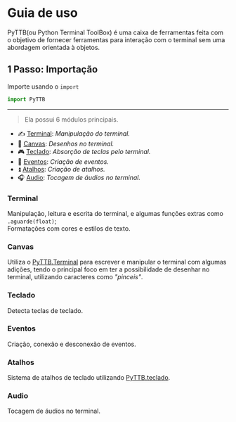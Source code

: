 # Guia de uso
PyTTB(ou Python Terminal ToolBox) é uma caixa de ferramentas feita com o objetivo de fornecer ferramentas para interação com o terminal sem uma abordagem orientada à objetos.

## 1 Passo: Importação
Importe usando o `import`
```py
import PyTTB
```
---
> Ela possui 6 módulos principais.
- ✍ [Terminal](modules/terminal.md): _Manipulação do terminal._
- 🎨 [Canvas](modules/canvas.md): _Desenhos no terminal._
- 🎮 [Teclado](modules/teclado.md): _Absorção de teclas pelo terminal._
- 🔔 [Eventos](modules/eventos.md): _Criação de eventos._
- ⏫ [Atalhos](modules/atalhos.md): _Criação de atalhos._
- 🎧 [Audio](modules/sons.md): _Tocagem de áudios no terminal._

### Terminal
Manipulação, leitura e escrita do terminal, e algumas funções extras como `.aguarde(float)`;  
Formatações com cores e estilos de texto.

### Canvas
Utiliza o [PyTTB.Terminal](#terminal) para escrever e manipular o terminal com algumas adições, tendo o principal foco em ter a possibilidade de desenhar no terminal, utilizando caracteres como _"pinceis"_.

### Teclado
Detecta teclas de teclado.

### Eventos
Criação, conexão e desconexão de eventos.

### Atalhos
Sistema de atalhos de teclado utilizando [PyTTB.teclado](#teclado).

### Audio
Tocagem de áudios no terminal.